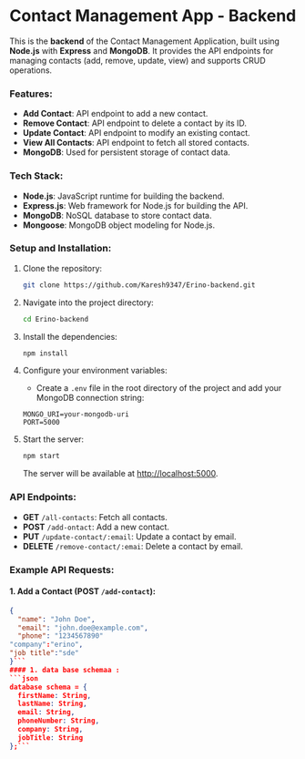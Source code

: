 # Contact Management App - Backend

This is the **backend** of the Contact Management Application, built using **Node.js** with **Express** and **MongoDB**. It provides the API endpoints for managing contacts (add, remove, update, view) and supports CRUD operations. 

### Features:
- **Add Contact**: API endpoint to add a new contact.
- **Remove Contact**: API endpoint to delete a contact by its ID.
- **Update Contact**: API endpoint to modify an existing contact.
- **View All Contacts**: API endpoint to fetch all stored contacts.
- **MongoDB**: Used for persistent storage of contact data.

### Tech Stack:
- **Node.js**: JavaScript runtime for building the backend.
- **Express.js**: Web framework for Node.js for building the API.
- **MongoDB**: NoSQL database to store contact data.
- **Mongoose**: MongoDB object modeling for Node.js.

### Setup and Installation:

1. Clone the repository:
    ```bash
    git clone https://github.com/Karesh9347/Erino-backend.git
    ```

2. Navigate into the project directory:
    ```bash
    cd Erino-backend
    ```

3. Install the dependencies:
    ```bash
    npm install
    ```

4. Configure your environment variables:
    - Create a `.env` file in the root directory of the project and add your MongoDB connection string:
    ```text
    MONGO_URI=your-mongodb-uri
    PORT=5000
    ```

5. Start the server:
    ```bash
    npm start
    ```

    The server will be available at [http://localhost:5000](http://localhost:5000).

### API Endpoints:

- **GET** `/all-contacts`: Fetch all contacts.
- **POST** `/add-ontact`: Add a new contact.
- **PUT** `/update-contact/:email`: Update a contact by email.
- **DELETE** `/remove-contact/:emai`: Delete a contact by email.

### Example API Requests:

#### 1. Add a Contact (POST `/add-contact`):
```json
{
  "name": "John Doe",
  "email": "john.doe@example.com",
  "phone": "1234567890"
"company":"erino",
"job title":"sde"
}```
#### 1. data base schemaa :
```json
database schema = {
  firstName: String,
  lastName: String,
  email: String,
  phoneNumber: String,
  company: String,
  jobTitle: String
};```
